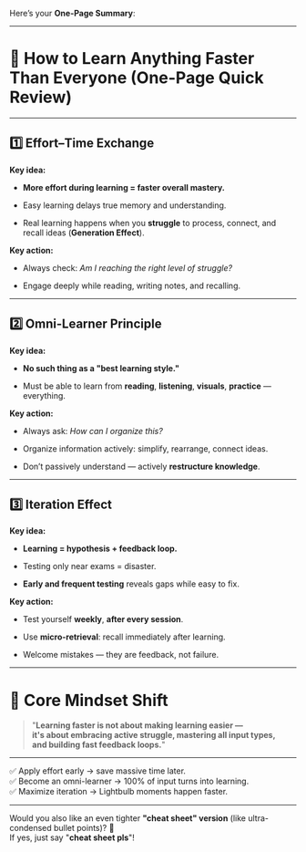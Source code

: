Here’s your **One-Page Summary**:

---

# 🧠 How to Learn Anything Faster Than Everyone (One-Page Quick Review)

---

## 1️⃣ Effort–Time Exchange

**Key idea:**

- **More effort during learning = faster overall mastery.**
    
- Easy learning delays true memory and understanding.
    
- Real learning happens when you **struggle** to process, connect, and recall ideas (**Generation Effect**).
    

**Key action:**

- Always check: _Am I reaching the right level of struggle?_
    
- Engage deeply while reading, writing notes, and recalling.
    

---

## 2️⃣ Omni-Learner Principle

**Key idea:**

- **No such thing as a "best learning style."**
    
- Must be able to learn from **reading**, **listening**, **visuals**, **practice** — everything.
    

**Key action:**

- Always ask: _How can I organize this?_
    
- Organize information actively: simplify, rearrange, connect ideas.
    
- Don’t passively understand — actively **restructure knowledge**.
    

---

## 3️⃣ Iteration Effect

**Key idea:**

- **Learning = hypothesis + feedback loop.**
    
- Testing only near exams = disaster.
    
- **Early and frequent testing** reveals gaps while easy to fix.
    

**Key action:**

- Test yourself **weekly**, **after every session**.
    
- Use **micro-retrieval**: recall immediately after learning.
    
- Welcome mistakes — they are feedback, not failure.
    

---

# 🎯 Core Mindset Shift

> "**Learning faster is not about making learning easier —  
> it's about embracing active struggle, mastering all input types,  
> and building fast feedback loops.**"

---

✅ Apply effort early → save massive time later.  
✅ Become an omni-learner → 100% of input turns into learning.  
✅ Maximize iteration → Lightbulb moments happen faster.

---

Would you also like an even tighter **"cheat sheet" version** (like ultra-condensed bullet points)? 🚀  
If yes, just say "**cheat sheet pls**"!